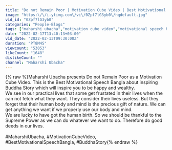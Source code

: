 ```yaml
---
title: "Do not Remain Poor | Motivation Cube Video | Best Motivational Speech Bangla | Buddha Story"
image: "https:\/\/i.ytimg.com\/vi\/0Zpf7lG3yb0\/hqdefault.jpg"
vid_id: "0Zpf7lG3yb0"
categories: "People-Blogs"
tags: ["maharshi ubacha","motivation cube video","motivational speech bangla"]
date: "2022-02-17T13:40:13+03:00"
vid_date: "2022-02-13T09:30:00Z"
duration: "PT8M4S"
viewcount: "53053"
likeCount: "1648"
dislikeCount: ""
channel: "Maharshi Ubacha"
---
```

{% raw %}Maharshi Ubacha presents Do not Remain Poor as a Motivation Cube Video.  This is the Best Motivational Speech Bangla about inspiring Buddha Story which will inspire you to be happy and wealthy.<br />        We see in our practical lives that some get frustated in their lives when the can not fetch what they want. They consider their lives useless. But they forget that their human body and mind is the precious gift of nature. We can get anything we want if we properly use our body and mind.<br />        We are lucky to have got the human birth. So we should be thankful to the Supreme Power as we can do whatever we want to do. Therefore do good deeds in our lives.<br /><br />#MaharshiUbacha, #MotivationCubeVideo, #BestMotivationalSpeechBangla, #BuddhaStory{% endraw %}
